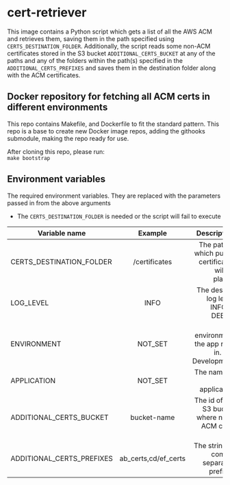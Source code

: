 # cert-retriever

This image contains a Python script which gets a list of all the AWS ACM and retrieves them, 
saving them in the path specified using `CERTS_DESTINATION_FOLDER`. Additionally, the script reads some non-ACM certificates stored in the S3 bucket `ADDITIONAL_CERTS_BUCKET` at any of the paths and any of the folders within the path(s) specified in the `ADDITIONAL_CERTS_PREFIXES` and saves them in the destination folder along with the ACM certificates.

## Docker repository for fetching all ACM certs in different environments

This repo contains Makefile, and Dockerfile to fit the standard pattern. This repo is a base to create new Docker image
repos, adding the githooks submodule, making the repo ready for use.

After cloning this repo, please run:  
`make bootstrap`

## Environment variables

The required environment variables. They are replaced with the parameters passed in from the above arguments
* The `CERTS_DESTINATION_FOLDER` is needed or the script will fail to execute

|      Variable name        | Example              | Description                                          |
|---------------------------|:--------------------:|-----------------------------------------------------:|
| CERTS_DESTINATION_FOLDER  | /certificates        | The path in which pulled certificates will be placed |
| LOG_LEVEL                 | INFO                 | The desired log level, INFO or DEBUG                 |
| ENVIRONMENT               | NOT_SET              | The environment the app runs in. e.g. Development    |
| APPLICATION               | NOT_SET              | The name of the application                          |
| ADDITIONAL_CERTS_BUCKET   | bucket-name          | The id of the S3 bucket where non-ACM certs are      |
| ADDITIONAL_CERTS_PREFIXES | ab_certs,cd/ef_certs | The string of comma separated prefixes               |
